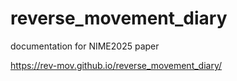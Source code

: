 # reverse_movement_diary

documentation for NIME2025 paper 

https://rev-mov.github.io/reverse_movement_diary/

